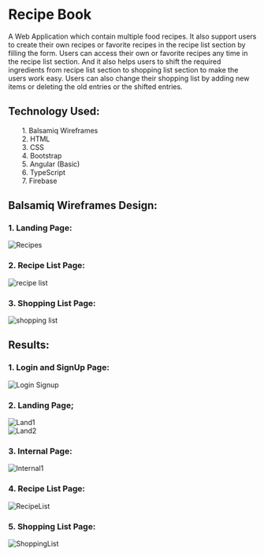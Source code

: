 # Recipe Book
A Web Application which contain multiple food recipes. It also support users to create their own recipes or favorite recipes in the recipe list section by filling the form. Users can access their own or favorite recipes any time in the recipe list section. And it also helps users to shift the required ingredients from recipe list section to shopping list section to make the users work easy. Users can also change their shopping list by adding new items or deleting the old entries or the shifted entries.

## Technology Used:
  1. Balsamiq Wireframes<br>
  2. HTML<br>
  3. CSS<br>
  4. Bootstrap<br>
  5. Angular (Basic) <br>
  6. TypeScript <br>
  7. Firebase

## Balsamiq Wireframes Design:
### 1. Landing Page:
![Recipes](https://user-images.githubusercontent.com/68644247/123425306-9e963700-d5df-11eb-85a9-5d45651124bf.png) <br>

### 2. Recipe List Page:
![recipe list](https://user-images.githubusercontent.com/68644247/123425581-ea48e080-d5df-11eb-8399-24c31b2b24ca.png) <br>

### 3. Shopping List Page:
![shopping list](https://user-images.githubusercontent.com/68644247/123425665-0c426300-d5e0-11eb-977a-86ca81bd93ac.png) <br>

## Results:
### 1. Login and SignUp Page:
![Login Signup](https://user-images.githubusercontent.com/68644247/123427534-5debed00-d5e2-11eb-8c17-aa24ec63e159.png) <br>

### 2. Landing Page;
![Land1](https://user-images.githubusercontent.com/68644247/123428195-2cbfec80-d5e3-11eb-893b-b94c17edd759.png) <br>
![Land2](https://user-images.githubusercontent.com/68644247/123428199-2e89b000-d5e3-11eb-8dc2-3979bd0e0697.png) <br>

### 3. Internal Page:
![Internal1](https://user-images.githubusercontent.com/68644247/123428247-3b0e0880-d5e3-11eb-9698-44938ccc369f.png) <br>

### 4. Recipe List Page:
![RecipeList](https://user-images.githubusercontent.com/68644247/123428406-6abd1080-d5e3-11eb-9650-ffe33c305386.png) <br>

### 5. Shopping List Page:
![ShoppingList](https://user-images.githubusercontent.com/68644247/123428454-7577a580-d5e3-11eb-93b7-119a81150e0a.png) <br>

